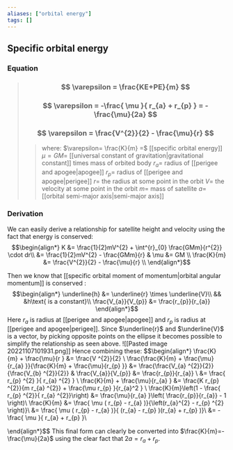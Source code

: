 ```yaml
---
aliases: ["orbital energy"]
tags: []
---
```


## Specific orbital energy
### Equation

> ### $$ \varepsilon = \frac{KE+PE}{m} $$ 
> ### $$ \varepsilon =  -\frac{ \mu  }{ r_{a}  +  r_{p}  } = - \frac{\mu}{2a} $$
> ### $$ \varepsilon = \frac{V^{2}}{2} - \frac{\mu}{r}  $$
>> where:
>> $\varepsilon= \frac{K}{m} =$ [[specific orbital energy]]
>> $\mu=GM=$ [[universal constant of gravitation|gravitational constant]] times mass of orbited body
>> $r_{a}=$ radius of [[perigee and apogee|apogee]]
>> $r_{p}=$ radius of [[perigee and apogee|perigee]]
>> $r=$ the radius at some point in the orbit
>> $V=$ the velocity at some point in the orbit
>> $m=$ mass of satellite
>> $a=$ [[orbital semi-major axis|semi-major axis]]

### Derivation
We can easily derive a relationship for satellite height and velocity using the fact that energy is conserved:
$$\begin{align*}
K &= \frac{1}{2}mV^{2} + \int^{r}_{0} \frac{GMm}{r^{2}} \cdot dr\\
&= \frac{1}{2}mV^{2} - \frac{GMm}{r} & \mu &= GM \\
\frac{K}{m} &= \frac{V^{2}}{2} - \frac{\mu}{r} \\ 
\end{align*}$$

Then we know that [[specific orbital moment of momentum|orbital angular momentum]] is conserved : 
$$\begin{align*}
\underline{h}  &= \underline{r} \times \underline{V}\\
&& &h\text{ is a constant}\\
 \frac{V_{a}}{V_{p}} &= \frac{r_{p}}{r_{a}} 
\end{align*}$$
Here $r_{a}$ is radius at [[perigee and apogee|apogee]] and $r_{p}$ is radius at [[perigee and apogee|perigee]]. Since $\underline{r}$ and $\underline{V}$ is a vector, by picking opposite points on the ellipse it becomes possible to simplify the relationship as seen above.
![[Pasted image 20221107101931.png]]
Hence combining these:
$$\begin{align*}
\frac{K}{m} + \frac{\mu}{r } &= \frac{V ^{2}}{2}   \\
 \frac{\frac{K}{m} + \frac{\mu}{r_{a} }}{\frac{K}{m} + \frac{\mu}{r_{p} }} &= \frac{\frac{V_{a} ^{2}}{2}}{\frac{V_{b} ^{2}}{2}} & \frac{V_{a}}{V_{p}} &= \frac{r_{p}}{r_{a}} \\
 &= \frac{ r_{p} ^{2} }{ r_{a} ^{2} } \\
 \frac{K}{m} + \frac{\mu}{r_{a} } &= \frac{K  r_{p} ^{2}}{m r_{a} ^{2}} + \frac{\mu r_{p}  }{r_{a}^2 }  \\
 \frac{K}{m}\left(1 - \frac{   r_{p} ^{2}}{  r_{a} ^{2}}\right) &=  \frac{\mu}{r_{a} }\left(  \frac{r_{p}}{r_{a}} - 1 \right)\\
 \frac{K}{m} &= \frac{ \mu (   r_{p} - r_{a} )}{\left(r_{a}^{2} -  r_{p} ^{2} \right)}\\
 &=  \frac{ \mu (   r_{p} - r_{a} )}{ (r_{a}  -  r_{p} )(r_{a}  +  r_{p} )}\\
 &=  -\frac{ \mu  }{ r_{a}  +  r_{p}  }\\

\end{align*}$$
This final form can clearly be converted into $\frac{K}{m}=- \frac{\mu}{2a}$ using the clear fact that $2a=r_{a}+r_{p}$.